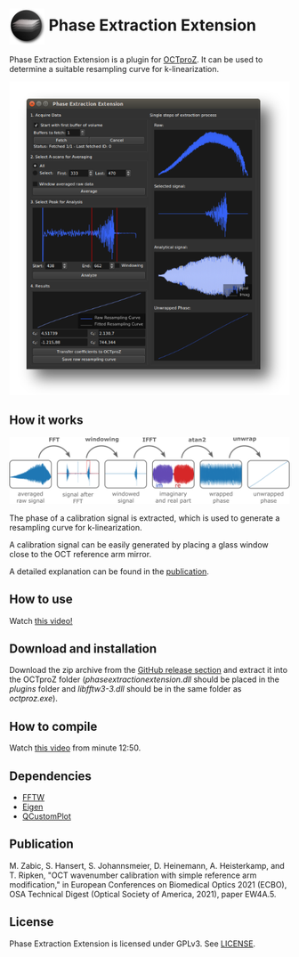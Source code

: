  # <img style="vertical-align:middle" img src="images/octproz_icon.png" width="64"> Phase Extraction Extension

Phase Extraction Extension is a plugin for [OCTproZ](https://github.com/spectralcode/OCTproZ). It can be used to determine a suitable resampling curve for k-linearization. 

<p align="center">
  <img src="images/phase_extractionextension_ubuntu_screenshot.png" width="640">
</p>


How it works
----------

<p align="center">
  <img src="images/phase_extraction_processing.png" >
</p>

The phase of a calibration signal is extracted, which is used to generate a resampling curve for k-linearization.

A calibration signal can be easily generated by placing a glass window close to the OCT reference arm mirror.

A detailed explanation can be found in the [publication](https://www.osapublishing.org/abstract.cfm?uri=ECBO-2021-EW4A.5). 


How to use
----------
Watch [this video!](https://www.youtube.com/watch?v=nlBWCv9TDJ8)


Download and installation
----------
Download the zip archive from the [GitHub release section](https://github.com/spectralcode/PhaseExtractionExtension/releases) and extract it into the OCTproZ folder (_phaseextractionextension.dll_ should be placed in the _plugins_ folder and _libfftw3-3.dll_ should be in the same folder as _octproz.exe_).


How to compile
----------
Watch [this video](https://www.youtube.com/watch?v=DHB3NX_P1vk) from minute 12:50.


Dependencies
----------
- [FFTW](http://www.fftw.org/)
- [Eigen](http://eigen.tuxfamily.org/)
- [QCustomPlot](https://www.qcustomplot.com/)


Publication
----------
M. Zabic, S. Hansert, S. Johannsmeier, D. Heinemann, A. Heisterkamp, and T. Ripken, "OCT wavenumber calibration with simple reference arm modification," in European Conferences on Biomedical Optics 2021 (ECBO), OSA Technical Digest (Optical Society of America, 2021), paper EW4A.5. 


License
----------
Phase Extraction Extension is licensed under GPLv3. See [LICENSE](LICENSE).
